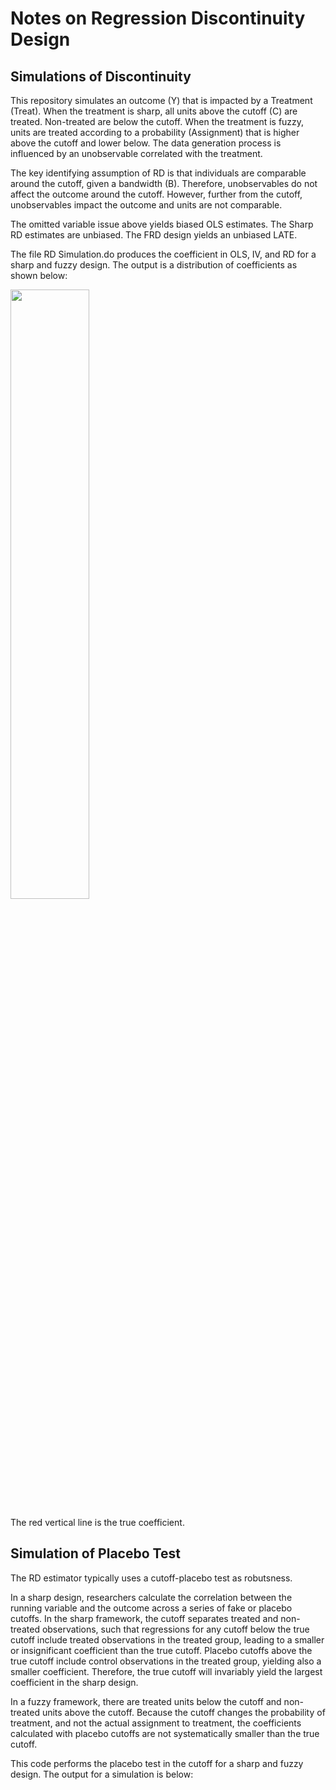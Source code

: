 # Notes on Regression Discontinuity Design

## Simulations of Discontinuity

This repository simulates an outcome (Y) that is impacted by a Treatment (Treat). When the treatment is sharp, all units above the cutoff (C) are treated. Non-treated are below the cutoff. When the treatment is fuzzy, units are treated according to a probability (Assignment) that is higher above the cutoff and lower below.
The data generation process is influenced by an unobservable correlated with the treatment.

The key identifying assumption of RD is that individuals are comparable around the cutoff, given a bandwidth (B). Therefore, unobservables do not affect the outcome around the cutoff. However, further from the cutoff, unobservables impact the outcome and units are not comparable.

The omitted variable issue above yields biased OLS estimates.
The Sharp RD estimates are unbiased. The FRD design yields an unbiased LATE.

The file RD Simulation.do produces the coefficient in OLS, IV, and RD for a sharp and fuzzy design. The output is a distribution of coefficients as shown below:

<img src="https://github.com/guerreroda/RegressionDiscontinuity/blob/main/RD_Simulation.png" width="50%" height="50%">

The red vertical line is the true coefficient.

## Simulation of Placebo Test

The RD estimator typically uses a cutoff-placebo test as robutsness.

In a sharp design, researchers calculate the correlation between the running variable and the outcome across a series of fake or placebo cutoffs. In the sharp framework, the cutoff separates treated and non-treated observations, such that regressions for any cutoff below the true cutoff include treated observations in the treated group, leading to a smaller or insignificant coefficient than the true cutoff. Placebo cutoffs above the true cutoff include control observations in the treated group, yielding also a smaller coefficient. Therefore, the true cutoff will invariably yield the largest coefficient in the sharp design.

In a fuzzy framework, there are treated units below the cutoff and non-treated units above the cutoff. Because the cutoff changes the probability of treatment, and not the actual assignment to treatment, the coefficients calculated with placebo cutoffs are not systematically smaller than the true cutoff.

This code performs the placebo test in the cutoff for a sharp and fuzzy design. The output for a simulation is below:
